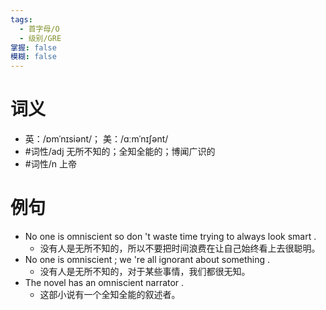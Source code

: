 ```yaml
---
tags:
  - 首字母/O
  - 级别/GRE
掌握: false
模糊: false
---
```

# 词义
- 英：/ɒmˈnɪsiənt/； 美：/ɑːmˈnɪʃənt/
- #词性/adj  无所不知的；全知全能的；博闻广识的
- #词性/n  上帝
# 例句
- No one is omniscient so don 't waste time trying to always look smart .
	- 没有人是无所不知的，所以不要把时间浪费在让自己始终看上去很聪明。
- No one is omniscient ; we 're all ignorant about something .
	- 没有人是无所不知的，对于某些事情，我们都很无知。
- The novel has an omniscient narrator .
	- 这部小说有一个全知全能的叙述者。
